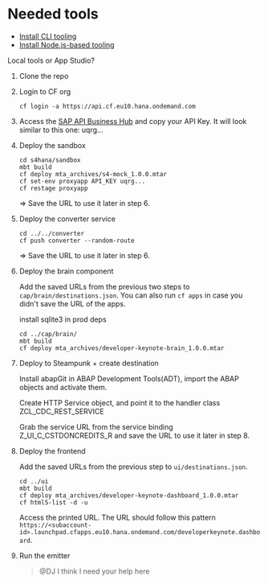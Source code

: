 # Needed tools

- [Install CLI tooling](https://developers.sap.com/group.scp-local-tools.html)
- [Install Node.js-based tooling](https://developers.sap.com/tutorials/cp-cf-sapui5-local-setup.html)


Local tools or App Studio?
1. Clone the repo

2. Login to CF org
    ```
    cf login -a https://api.cf.eu10.hana.ondemand.com
    ```

2. Access the [SAP API Business Hub](https://api.sap.com/preferences) and copy your API Key. It will look similar to this one:
uqrg...

4. Deploy the sandbox
    ```
    cd s4hana/sandbox
    mbt build
    cf deploy mta_archives/s4-mock_1.0.0.mtar 
    cf set-env proxyapp API_KEY uqrg...
    cf restage proxyapp 
    ```
    => Save the URL to use it later in step 6.
    

5. Deploy the converter service
    ```
    cd ../../converter
    cf push converter --random-route 
    ```
    => Save the URL to use it later in step 6.



6. Deploy the brain component

    Add the saved URLs from the previous two steps to `cap/brain/destinations.json`. You can also run `cf apps` in case you didn't save the URL of the apps.


    install sqlite3 in prod deps
    ```
    cd ../cap/brain/
    mbt build
    cf deploy mta_archives/developer-keynote-brain_1.0.0.mtar 
    ```


6. Deploy to Steampunk + create destination
  
   Install abapGit in ABAP Development Tools(ADT), import the ABAP objects and activate them.
   
   Create HTTP Service object, and point it to the handler class ZCL_CDC_REST_SERVICE
   
   Grab the service URL from the service binding Z_UI_C_CSTDONCREDITS_R and save the URL to use it later in step 8.
   

8. Deploy the frontend

    Add the saved URLs from the previous step to `ui/destinations.json`.

    ```
    cd ../ui
    mbt build
    cf deploy mta_archives/developer-keynote-dashboard_1.0.0.mtar
    cf html5-list -d -u 
    ```

    Access the printed URL. The URL should follow this pattern `https://<subaccount-id>.launchpad.cfapps.eu10.hana.ondemand.com/developerkeynote.dashboard`.


9. Run the emitter
   > @DJ I think I need your help here

